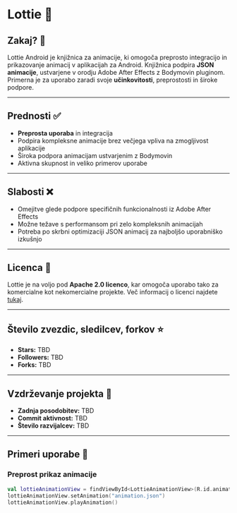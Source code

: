 # Lottie 🎨

## Zakaj? 🤔
Lottie Android je knjižnica za animacije, ki omogoča preprosto integracijo in prikazovanje animacij v aplikacijah za Android. Knjižnica podpira **JSON animacije**, ustvarjene v orodju Adobe After Effects z Bodymovin pluginom. Primerna je za uporabo zaradi svoje **učinkovitosti**, preprostosti in široke podpore.

---

## Prednosti ✅
- **Preprosta uporaba** in integracija
- Podpira kompleksne animacije brez večjega vpliva na zmogljivost aplikacije
- Široka podpora animacijam ustvarjenim z Bodymovin
- Aktivna skupnost in veliko primerov uporabe

---

## Slabosti ❌
- Omejitve glede podpore specifičnih funkcionalnosti iz Adobe After Effects
- Možne težave s performansom pri zelo kompleksnih animacijah
- Potreba po skrbni optimizaciji JSON animacij za najboljšo uporabniško izkušnjo

---

## Licenca 📜
Lottie je na voljo pod **Apache 2.0 licenco**, kar omogoča uporabo tako za komercialne kot nekomercialne projekte. Več informacij o licenci najdete [tukaj](https://github.com/airbnb/lottie-android/blob/master/LICENSE).

---

## Število zvezdic, sledilcev, forkov ⭐
- **Stars:** TBD
- **Followers:** TBD
- **Forks:** TBD

---

## Vzdrževanje projekta 🔧
- **Zadnja posodobitev:** TBD
- **Commit aktivnost:** TBD
- **Število razvijalcev:** TBD

---

## Primeri uporabe 📂
### Preprost prikaz animacije
```kotlin
val lottieAnimationView = findViewById<LottieAnimationView>(R.id.animationView)
lottieAnimationView.setAnimation("animation.json")
lottieAnimationView.playAnimation()
